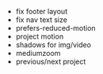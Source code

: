 - fix footer layout
- fix nav text size
- prefers-reduced-motion
- project motion
- shadows for img/video
- mediumzoom
- previous/next project